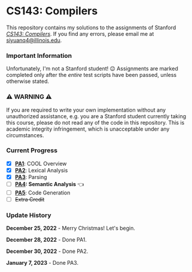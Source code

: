 # CS143: Compilers

This repository contains my solutions to the assignments of Stanford
[*CS143: Compilers*](https://web.stanford.edu/class/cs143/). If you find any errors, please
email me at siyuanq4@illinois.edu.

### Important Information

Unfortunately, I'm not a Stanford student! :wink: Assignments are marked completed only after the *entire* test scripts have been
passed, unless otherwise stated.

### :warning: WARNING :warning:

If you are required to write your own implementation without any unauthorized assistance, e.g. you are a Stanford student currently taking this course, please do not read any of the code in this repository. This is academic integrity infringement, which is unacceptable under any circumstances.

### Current Progress

- [x] [**PA1**](https://github.com/Brant-Skywalker/CS143/tree/master/PA1): COOL Overview
- [x] [**PA2**](https://github.com/Brant-Skywalker/CS143/tree/master/PA2): Lexical Analysis
- [x] [**PA3**](https://github.com/Brant-Skywalker/CS143/tree/master/PA3): Parsing
- [ ] **[**PA4**](https://github.com/Brant-Skywalker/CS143/tree/master/PA4): Semantic Analysis**  :point_left:
- [ ] [**PA5**](https://github.com/Brant-Skywalker/CS143/tree/master/PA5): Code Generation
- [ ] ~~Extra Credit~~

### Update History

**December 25, 2022** - Merry Christmas! Let's begin.

**December 28, 2022** - Done PA1.

**December 30, 2022** - Done PA2.

**January 7, 2023** - Done PA3.
